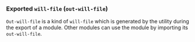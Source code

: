 ### Exported <code>will-file</code> (<code>out-will-file</code>)

  <code>Out-will-file</code> is a kind of <code>will-file</code> which is generated by the utility during the export of a module. Other modules can use the module by importing its <code>out-will-file</code>.
